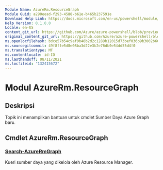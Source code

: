 ```yaml
---
Module Name: AzureRm.ResourceGraph
Module Guid: a290eead-f293-4588-b61e-b465b237591e
Download Help Link: https://docs.microsoft.com/en-us/powershell/module/azurerm.resourcegraph
Help Version: 0.1.0.0
Locale: en-US
content_git_url: https://github.com/Azure/azure-powershell/blob/preview/src/ResourceManager/ResourceGraph/Commands.ResourceGraph/help/AzureRm.ResourceGraph.md
original_content_git_url: https://github.com/Azure/azure-powershell/blob/preview/src/ResourceManager/ResourceGraph/Commands.ResourceGraph/help/AzureRm.ResourceGraph.md
ms.openlocfilehash: bdce57b54c9af9b48b2d2c1289b12015d73bef036b9b3002b66985e8b84d935a
ms.sourcegitcommit: 49f8ffe5d8e08ba3d22e3b2e76db0e54dd55d4f0
ms.translationtype: MT
ms.contentlocale: id-ID
ms.lasthandoff: 08/11/2021
ms.locfileid: "132415672"
---
```

# Modul AzureRm.ResourceGraph
## Deskripsi
Topik ini menampilkan bantuan untuk cmdlet Sumber Daya Azure Graph baru.

## Cmdlet AzureRm.ResourceGraph
### [Search-AzureRmGraph](Search-AzureRmGraph.md)
Kueri sumber daya yang dikelola oleh Azure Resource Manager.

